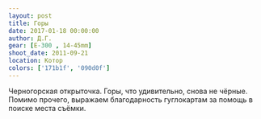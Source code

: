 ```yaml
---
layout: post
title: Горы
date: 2017-01-18 00:00:00
author: Д.Г.
gear: [E-300 , 14-45mm]
shoot_date: 2011-09-21
location: Котор
colors: ['171b1f', '090d0f']
---
```


Черногорская открыточка. Горы, что удивительно, снова не чёрные. Помимо прочего, выражаем благодарность гуглокартам за помощь в поиске места съёмки.

